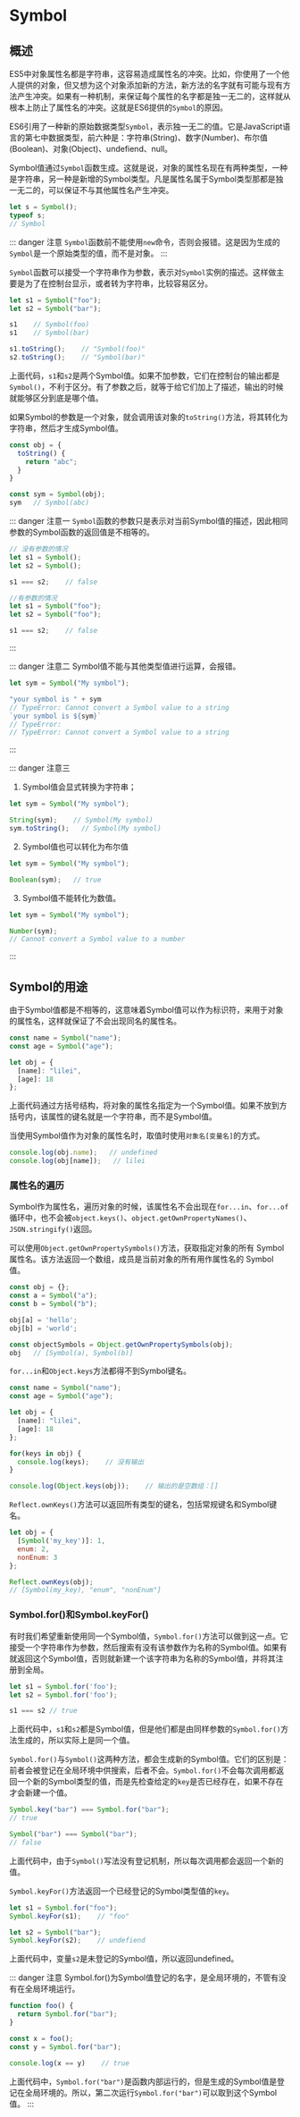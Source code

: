 # Symbol

## 概述

ES5中对象属性名都是字符串，这容易造成属性名的冲突。比如，你使用了一个他人提供的对象，但又想为这个对象添加新的方法，新方法的名字就有可能与现有方法产生冲突。如果有一种机制，来保证每个属性的名字都是独一无二的，这样就从根本上防止了属性名的冲突。这就是ES6提供的`Symbol`的原因。

ES6引用了一种新的原始数据类型`Symbol`，表示独一无二的值。它是JavaScript语言的第七中数据类型，前六种是：字符串(String)、数字(Number)、布尔值(Boolean)、对象(Object)、undefiend、null。

Symbol值通过`Symbol`函数生成。这就是说，对象的属性名现在有两种类型，一种是字符串，另一种是新增的Symbol类型。凡是属性名属于Symbol类型那都是独一无二的，可以保证不与其他属性名产生冲突。

```js 
let s = Symbol();
typeof s;
// Symbol
```

::: danger 注意
`Symbol`函数前不能使用`new`命令，否则会报错。这是因为生成的`Symbol`是一个原始类型的值，而不是对象。
:::

`Symbol`函数可以接受一个字符串作为参数，表示对`Symbol`实例的描述。这样做主要是为了在控制台显示，或者转为字符串，比较容易区分。

``` js
let s1 = Symbol("foo");
let s2 = Symbol("bar");

s1    // Symbol(foo)
s1    // Symbol(bar)

s1.toString();    // "Symbol(foo)"
s2.toString();    // "Symbol(bar)"
```

上面代码，`s1`和`s2`是两个Symbol值。如果不加参数，它们在控制台的输出都是`Symbol()`，不利于区分。有了参数之后，就等于给它们加上了描述，输出的时候就能够区分到底是哪个值。

如果Symbol的参数是一个对象，就会调用该对象的`toString()`方法，将其转化为字符串，然后才生成Symbol值。

``` js
const obj = {
  toString() {
    return "abc";
  }
}

const sym = Symbol(obj);
sym   // Symbol(abc)
```

::: danger 注意一
`Symbol`函数的参数只是表示对当前Symbol值的描述，因此相同参数的Symbol函数的返回值是不相等的。

``` js
// 没有参数的情况
let s1 = Symbol();
let s2 = Symbol();

s1 === s2;    // false

//有参数的情况
let s1 = Symbol("foo");
let s2 = Symbol("foo");

s1 === s2;    // false
```
:::

::: danger 注意二
Symbol值不能与其他类型值进行运算，会报错。

``` js
let sym = Symbol("My symbol");

"your symbol is " + sym    
// TypeError: Cannot convert a Symbol value to a string
`your symbol is ${sym}`
// TypeError: 
// TypeError: Cannot convert a Symbol value to a string
```
:::

::: danger 注意三
1. Symbol值会显式转换为字符串；
``` js
let sym = Symbol("My symbol");

String(sym);    // Symbol(My symbol)
sym.toString();   // Symbol(My symbol)
```

2. Symbol值也可以转化为布尔值
``` js
let sym = Symbol("My symbol");

Boolean(sym);   // true
```

3. Symbol值不能转化为数值。
``` js
let sym = Symbol("My symbol");

Number(sym);
// Cannot convert a Symbol value to a number
```
:::

## Symbol的用途

由于Symbol值都是不相等的，这意味着Symbol值可以作为标识符，来用于对象的属性名，这样就保证了不会出现同名的属性名。

``` js
const name = Symbol("name");
const age = Symbol("age");

let obj = {
  [name]: "lilei",
  [age]: 18
};
```

上面代码通过方括号结构，将对象的属性名指定为一个Symbol值。如果不放到方括号内，该属性的键名就是一个字符串，而不是Symbol值。

当使用Symbol值作为对象的属性名时，取值时使用`对象名[变量名]`的方式。

``` js
console.log(obj.name);   // undefined
console.log(obj[name]);   // lilei
```

### 属性名的遍历

Symbol作为属性名，遍历对象的时候，该属性名不会出现在`for...in`、`for...of`循环中，也不会被`object.keys()`、`object.getOwnPropertyNames()`、`JSON.stringify()`返回。

可以使用`Object.getOwnPropertySymbols()`方法，获取指定对象的所有 Symbol 属性名。该方法返回一个数组，成员是当前对象的所有用作属性名的 Symbol 值。

``` js
const obj = {};
const a = Symbol("a");
const b = Symbol("b");

obj[a] = 'hello';
obj[b] = 'world';

const objectSymbols = Object.getOwnPropertySymbols(obj);
obj   // [Symbol(a), Symbol(b)]
```

`for...in`和`Object.keys`方法都得不到Symbol键名。

``` js
const name = Symbol("name");
const age = Symbol("age");

let obj = {
  [name]: "lilei",
  [age]: 18
};

for(keys in obj) {
  console.log(keys);    // 没有输出
}

console.log(Object.keys(obj));    // 输出的是空数组：[]
```

`Reflect.ownKeys()`方法可以返回所有类型的键名，包括常规键名和Symbol键名。

``` js
let obj = {
  [Symbol('my_key')]: 1,
  enum: 2,
  nonEnum: 3
};

Reflect.ownKeys(obj);
// [Symbol(my_key), "enum", "nonEnum"]
```

### Symbol.for()和Symbol.keyFor()

有时我们希望重新使用同一个Symbol值，`Symbol.for()`方法可以做到这一点。它接受一个字符串作为参数，然后搜索有没有该参数作为名称的Symbol值。如果有就返回这个Symbol值，否则就新建一个该字符串为名称的Symbol值，并将其注册到全局。

``` js
let s1 = Symbol.for('foo');
let s2 = Symbol.for('foo');

s1 === s2 // true
```

上面代码中，`s1`和`s2`都是Symbol值，但是他们都是由同样参数的`Symbol.for()`方法生成的，所以实际上是同一个值。

`Symbol.for()`与`Symbol()`这两种方法，都会生成新的Symbol值。它们的区别是：前者会被登记在全局环境中供搜索，后者不会。`Symbol.for()`不会每次调用都返回一个新的Symbol类型的值，而是先检查给定的`key`是否已经存在，如果不存在才会新建一个值。

``` js
Symbol.key("bar") === Symbol.for("bar");
// true

Symbol("bar") === Symbol("bar");
// false
```

上面代码中，由于`Symbol()`写法没有登记机制，所以每次调用都会返回一个新的值。

`Symbol.keyFor()`方法返回一个已经登记的Symbol类型值的`key`。

``` js
let s1 = Symbol.for("foo");
Symbol.keyFor(s1);    // "foo"

let s2 = Symbol("bar");
Symbol.keyFor(s2);    // undefiend
```

上面代码中，变量`s2`是未登记的Symbol值，所以返回undefined。

::: danger 注意
Symbol.for()为Symbol值登记的名字，是全局环境的，不管有没有在全局环境运行。

``` js
function foo() {
  return Symbol.for("bar");
}

const x = foo();
const y = Symbol.for("bar");

console.log(x == y)    // true
```

上面代码中，`Symbol.for("bar")`是函数内部运行的，但是生成的Symbol值是登记在全局环境的。所以，第二次运行`Symbol.for("bar")`可以取到这个Symbol值。
:::